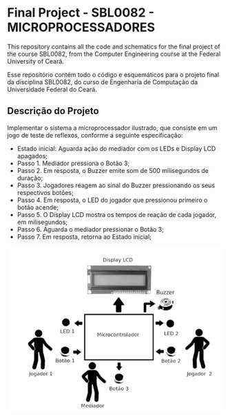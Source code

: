 # Final Project - SBL0082 - MICROPROCESSADORES

This repository contains all the code and schematics for the final project of the course SBL0082, from the Computer Engineering course at the Federal University of Ceará.

Esse repositório  contém todo o código e esquemáticos para o projeto final da disciplina SBL0082, do curso de Engenharia de Computação da Universidade Federal do Ceará.

## Descrição do Projeto

Implementar o sistema a microprocessador ilustrado, que consiste em um jogo de teste de reflexos, conforme a seguinte especificação:

- Estado inicial: Aguarda ação do mediador com os LEDs e Display LCD apagados;
- Passo 1. Mediador pressiona o Botão 3;
- Passo 2. Em resposta, o Buzzer emite som de 500 milisegundos de duração;
- Passo 3. Jogadores reagem ao sinal do Buzzer pressionando os seus respectivos botões;
- Passo 4. Em resposta, o LED do jogador que pressionou primeiro o botão acende;
- Passo 5. O Display LCD mostra os tempos de reação de cada jogador, em milisegundos;
- Passo 6. Aguarda o mediador pressionar o Botão 3;
- Passo 7. Em resposta, retorna ao Estado inicial;

![Image](.github/images/project.overview.png "Projeto")
